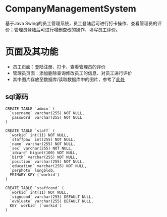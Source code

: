# CompanyManagementSystem
基于Java Swing的员工管理系统，员工登陆后可进行打卡操作、查看管理员的评价；管理员登陆后可进行增删查改的操作、填写员工评价。
# 页面及其功能
* 员工页面：登陆注册、打卡、查看管理员的评价
* 管理员页面：添加删除查询修改员工的信息、对员工进行评价
* 其中图片存放至数据库/读取数据库中的图片，参考了[此处](https://www.cnblogs.com/warrior4236/p/5682830.html)
## sql源码
```
CREATE TABLE `admin` (
  `username` varchar(255) NOT NULL,
  `password` varchar(255) NOT NULL
)
```
```
CREATE TABLE `staff` (
  `workid` int(11) NOT NULL,
  `staffpaw` int(255) NOT NULL,
  `name` varchar(255) NOT NULL,
  `sex` varchar(255) NOT NULL,
  `idcard` bigint(100) NOT NULL,
  `birth` varchar(255) NOT NULL,
  `position` varchar(255) NOT NULL,
  `education` varchar(255) NOT NULL,
  `perphoto` longblob,
  PRIMARY KEY (`workid`)
)
```
```
CREATE TABLE `staffcond` (
  `workid` int(11) NOT NULL,
  `signcond` varchar(255) DEFAULT NULL,
  `evaluate` varchar(255) DEFAULT NULL,
  KEY `workid` (`workid`)
)
```
